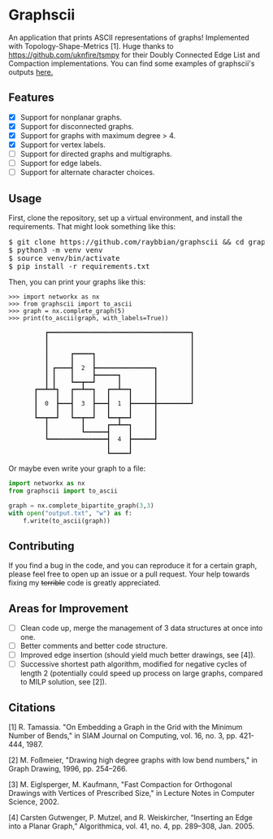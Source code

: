 # Graphscii

An application that prints ASCII representations of graphs! Implemented with
Topology-Shape-Metrics [1]. Huge thanks to https://github.com/uknfire/tsmpy for
their Doubly Connected Edge List and Compaction implementations. You can find
some examples of graphscii's outputs
[here.](https://github.com/raybbian/graphscii/tree/main/examples/)

## Features

- [x] Support for nonplanar graphs.
- [x] Support for disconnected graphs.
- [x] Support for graphs with maximum degree > 4.
- [x] Support for vertex labels.
- [ ] Support for directed graphs and multigraphs.
- [ ] Support for edge labels.
- [ ] Support for alternate character choices.

## Usage

First, clone the repository, set up a virtual environment, and install the
requirements. That might look something like this:

<pre>
$ git clone https://github.com/raybbian/graphscii && cd graphscii
$ python3 -m venv venv
$ source venv/bin/activate
$ pip install -r requirements.txt
</pre>

Then, you can print your graphs like this:

```pycon
>>> import networkx as nx
>>> from graphscii import to_ascii
>>> graph = nx.complete_graph(5)
>>> print(to_ascii(graph, with_labels=True))

          ┏━━━━━━━━━━━━━━━━━━━━━━━━━━━━━━━━━━━━━━━┓
          ┃                                       ┃
          ┃                                       ┃
          ┃      ┏━━━━━┓                          ┃
          ┃      ┃     ┃                          ┃
          ┃ ┏━━━━┫  2  ┣━━━━━━━━━━━━━━━━┓         ┃
          ┃ ┃    ┃     ┣━━━━━━┓         ┃         ┃
          ┃ ┃    ┗━━┳━━┛      ┃         ┃         ┃
       ┏━━┻━┻┓   ┏━━┻━━┓   ┏━━┻━━┓      ┃         ┃
       ┃     ┃   ┃     ┃   ┃     ┃      ┃         ┃
       ┃  0  ┣━━━┫  3  ┣━━━┫  1  ┣━━━━━━╋━━━━━━━━━┛
       ┃     ┃   ┃     ┃   ┃     ┃      ┃
       ┗━━┳━━┛   ┗━━┳━━┛   ┗━━┳━━┛      ┃
          ┃         ┃      ┏━━┻━━┓      ┃
          ┃         ┗━━━━━━┫     ┃      ┃
          ┗━━━━━━━━━━━━━━━━┫  4  ┣━━━━━━┛
                           ┃     ┃
                           ┗━━━━━┛
```

Or maybe even write your graph to a file:

```python
import networkx as nx
from graphscii import to_ascii

graph = nx.complete_bipartite_graph(3,3)
with open("output.txt", "w") as f:
    f.write(to_ascii(graph))
```

## Contributing

If you find a bug in the code, and you can reproduce it for a certain graph,
please feel free to open up an issue or a pull request. Your help towards fixing
my ~~terrible~~ code is greatly appreciated.

## Areas for Improvement

- [ ] Clean code up, merge the management of 3 data structures at once into one.
- [ ] Better comments and better code structure.
- [ ] Improved edge insertion (should yield much better drawings, see [4]).
- [ ] Successive shortest path algorithm, modified for negative cycles of length
      2 (potentially could speed up process on large graphs, compared to MILP
      solution, see [2]).

## Citations

[1] R. Tamassia. "On Embedding a Graph in the Grid with the Minimum Number of
Bends," in SIAM Journal on Computing, vol. 16, no. 3, pp. 421-444, 1987.

[2] M. Foßmeier, "Drawing high degree graphs with low bend numbers," in Graph
Drawing, 1996, pp. 254–266.

[3] M. Eiglsperger, M. Kaufmann, "Fast Compaction for Orthogonal Drawings with
Vertices of Prescribed Size," in Lecture Notes in Computer Science, 2002.

[4] Carsten Gutwenger, P. Mutzel, and R. Weiskircher, “Inserting an Edge into a
Planar Graph,” Algorithmica, vol. 41, no. 4, pp. 289–308, Jan. 2005.

